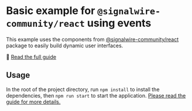 # Basic example for `@signalwire-community/react` using events

This example uses the components from
[@signalwire-community/react](https://github.com/signalwire-community/react/)
package to easily build dynamic user interfaces.

📖 [Read the full guide](https://developer.signalwire.com/guides/video-api/guides/making-react-ui-community-hooks/)

## Usage

In the root of the project directory, run `npm install` to install the dependencies, then `npm run start` to start the application. [Please read the guide for more details.](https://developer.signalwire.com/guides/video/using-events)
